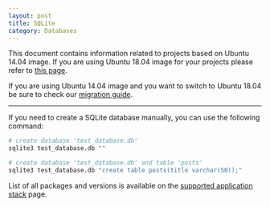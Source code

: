 ```yaml
---
layout: post
title: SQLite
category: Databases
---
```


This document contains information related to projects based on Ubuntu 14.04 image. 
If you are using Ubuntu 18.04 image for your projects please refer to [this page](https://semaphoreci.com/docs/ubuntu-1804.html). 

If you are using Ubuntu 14.04 image and you want to switch to Ubuntu 18.04 be sure to check our [migration guide](https://semaphoreci.com/docs/ubuntu-1804.html#how-to-use-new-platform).
___

If you need to create a SQLite database manually, you can use the following
command:

```bash
# create database 'test_database.db'
sqlite3 test_database.db ""

# create database 'test_database.db' and table 'posts'
sqlite3 test_database.db "create table posts(title varchar(50));"
```

List of all packages and versions is available on the [supported application stack](/docs/supported-stack.html) page.
